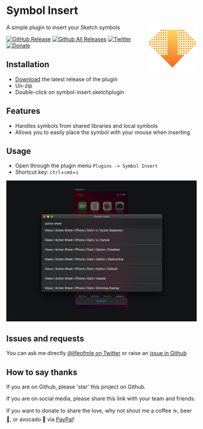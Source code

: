 # Symbol Insert
<img src="assets/icon.png" alt="Symbol Insert Icon" width="128" align="right" />
A simple plugin to insert your Sketch symbols

[![GitHub Release](https://img.shields.io/github/release/lifeofmle/symbol-insert.svg?style=popout)]()
[![Github All Releases](https://img.shields.io/github/downloads/lifeofmle/symbol-insert/total.svg?style=popout)]()
[![Twitter](https://img.shields.io/twitter/follow/lifeofmle.svg?style=social&label=Follow)]()
[![Donate](https://img.shields.io/badge/Donate-PayPal-green.svg)](https://www.paypal.me/lifeofmle/5)

## Installation

- [Download](../../releases/latest/download/symbol-insert.sketchplugin.zip) the latest release of the plugin
- Un-zip
- Double-click on symbol-insert.sketchplugin

## Features
- Handles symbols from shared libraries and local symbols
- Allows you to easily place the symbol with your mouse when inserting

## Usage
- Open through the plugin menu `Plugins -> Symbol Insert`
- Shortcut key: `ctrl`+`cmd`+`i`

<img src="documentation/screenshot.png" alt="Symbol Insert example screenshot" width="800" />

## Issues and requests
You can ask me directly [@lifeofmle on Twitter](https://twitter.com/lifeofmle) or raise an [issue in Github](https://github.com/lifeofmle/symbol-insert/issues/new)

## How to say thanks
If you are on Github, please 'star' this project on Github.

If you are on social media, please share this link with your team and friends.

If you want to donate to share the love, why not shout me a coffee ☕️, beer 🍺, or avocado 🥑 via [PayPal](https://www.paypal.me/lifeofmle/5)!
